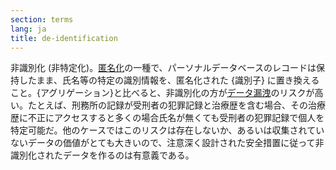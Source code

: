 ```yaml
---
section: terms
lang: ja
title: de-identification
---
```


非識別化 (非特定化)。[匿名化](/glossary/ja/terms/anonymisation/)の一種で、パーソナルデータベースのレコードは保持したまま、氏名等の特定の識別情報を、匿名化された {識別子} に置き換えること。{アグリゲーション}と比べると、非識別化の方が[データ漏洩](/glossary/ja/terms/data-leakage/)のリスクが高い。たとえば、刑務所の記録が受刑者の犯罪記録と治療歴を含む場合、その治療歴に不正にアクセスすると多くの場合氏名が無くても受刑者の犯罪記録で個人を特定可能だ。他のケースではこのリスクは存在しないか、あるいは収集されていないデータの価値がとても大きいので、注意深く設計された安全措置に従って非識別化されたデータを作るのは有意義である。
